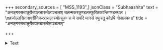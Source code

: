 +++
secondary_sources = [ "MSS_1193",]
jsonClass = "Subhaashita"
text = "अनङ्गरसचातुरीचपलचारुचेलाञ्चलश् चलन्मकरकुण्डलस्फुरितकान्तिगण्डस्थलः।  \nव्रजोल्लसितनागरीनिकररासलास्योत्सुकः स मे सपदि मानसे स्फुरतु कोऽपि गोपालकः॥"
title = "अनङ्गरसचातुरीचपलचारुचेलाञ्चलश्"

+++

<details><summary>Text</summary>

अनङ्गरसचातुरीचपलचारुचेलाञ्चलश् चलन्मकरकुण्डलस्फुरितकान्तिगण्डस्थलः।  
व्रजोल्लसितनागरीनिकररासलास्योत्सुकः स मे सपदि मानसे स्फुरतु कोऽपि गोपालकः॥
</details>
